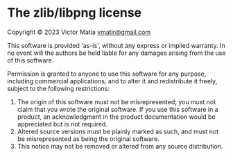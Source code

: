 # The zlib/libpng license

Copyright &copy; 2023 Victor Matia <vmatir@gmail.com>

This software is provided 'as-is', without any express or implied warranty. In no event will the
authors be held liable for any damages arising from the use of this software.

Permission is granted to anyone to use this software for any purpose, including commercial
applications, and to alter it and redistribute it freely, subject to the following restrictions:

1. The origin of this software must not be misrepresented; you must not claim that you wrote the
   original software. If you use this software in a product, an acknowledgment in the product
   documentation would be appreciated but is not required.
2. Altered source versions must be plainly marked as such, and must not be misrepresented as being
   the original software.
3. This notice may not be removed or altered from any source distribution.
